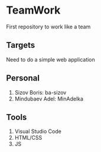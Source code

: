 # TeamWork
First repository to work like a team
## Targets
Need to do a simple web application
## Personal
1. Sizov Boris: ba-sizov
2. Mindubaev Adel: MinAdelka
## Tools
1. Visual Studio Code
2. HTML/CSS
3. JS
